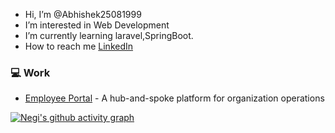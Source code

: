 - Hi, I’m @Abhishek25081999
- I’m interested in Web Development
- I’m currently learning laravel,SpringBoot.
- How to reach me [LinkedIn](https://www.linkedin.com/in/abhishek-n-b9854113a/)

### :computer: Work

- [Employee Portal](https://github.com/ColoredCow/portal) - A hub-and-spoke platform for organization operations


[![Negi's github activity graph](https://activity-graph.herokuapp.com/graph?username=Abhishek25081999&theme=xcode)](https://git.io/Abhishek25081999)  
